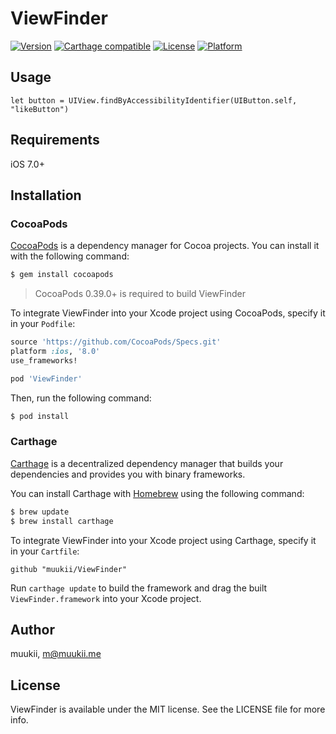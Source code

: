 # ViewFinder

[![Version](https://img.shields.io/cocoapods/v/ViewFinder.svg?style=flat)](http://cocoapods.org/pods/ViewFinder)
[![Carthage compatible](https://img.shields.io/badge/Carthage-compatible-4BC51D.svg?style=flat)](https://github.com/Carthage/Carthage)
[![License](https://img.shields.io/cocoapods/l/ViewFinder.svg?style=flat)](http://cocoapods.org/pods/ViewFinder)
[![Platform](https://img.shields.io/cocoapods/p/ViewFinder.svg?style=flat)](http://cocoapods.org/pods/ViewFinder)

## Usage

```
let button = UIView.findByAccessibilityIdentifier(UIButton.self, "likeButton")
```

## Requirements

iOS 7.0+

## Installation
### CocoaPods

[CocoaPods](http://cocoapods.org) is a dependency manager for Cocoa projects. You can install it with the following command:

```bash
$ gem install cocoapods
```

> CocoaPods 0.39.0+ is required to build ViewFinder

To integrate ViewFinder into your Xcode project using CocoaPods, specify it in your `Podfile`:

```ruby
source 'https://github.com/CocoaPods/Specs.git'
platform :ios, '8.0'
use_frameworks!

pod 'ViewFinder'
```

Then, run the following command:

```bash
$ pod install
```

### Carthage

[Carthage](https://github.com/Carthage/Carthage) is a decentralized dependency manager that builds your dependencies and provides you with binary frameworks.

You can install Carthage with [Homebrew](http://brew.sh/) using the following command:

```bash
$ brew update
$ brew install carthage
```

To integrate ViewFinder into your Xcode project using Carthage, specify it in your `Cartfile`:

```ogdl
github "muukii/ViewFinder"
```

Run `carthage update` to build the framework and drag the built `ViewFinder.framework` into your Xcode project.


## Author

muukii, m@muukii.me

## License

ViewFinder is available under the MIT license. See the LICENSE file for more info.
